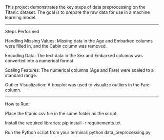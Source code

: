 This project demonstrates the key steps of data preprocessing on the Titanic dataset. The goal is to prepare the raw data for use in a machine learning model.

-----------------------------------------------------------------------------------------------------------------------

Steps Performed

Handling Missing Values: Missing data in the Age and Embarked columns were filled in, and the Cabin column was removed.

Encoding Data: The text data in the Sex and Embarked columns was converted into a numerical format.

Scaling Features: The numerical columns (Age and Fare) were scaled to a standard range.

Outlier Visualization: A boxplot was used to visualize outliers in the Fare column.

-----------------------------------------------------------------------------------------------------------------------

How to Run:

Place the titanic.csv file in the same folder as the script.

Install the required libraries:
       pip install -r requirements.txt

Run the Python script from your terminal:
       python data_preprocessing.py